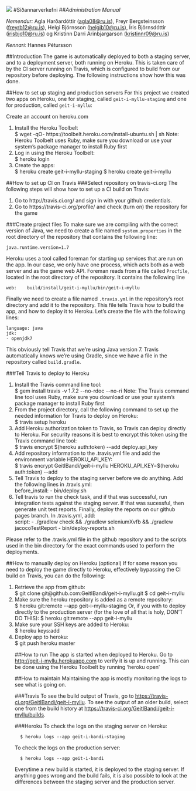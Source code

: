 ![](http://imgur.com/S0arjXA.png)
#Síðannarverkefni
##_Administration Manual_

_Nemendur:_
Agla Harðardóttir (agla08@ru.is),
Freyr Bergsteinsson (freyrb12@ru.is),
Helgi Björnsson (helgib10@ru.is),
Íris Björnsdóttir (irisbjo10@ru.is) og
Kristinn Darri Arinbjargarson (kristinnr09@ru.is)

_Kennari:_
Hannes Pétursson

##Introduction
The game is automatically deployed to both a staging server, and to a deployment server, both running on Heroku. This is taken care of by the CI server running on Travis, which is configured to build from our repository before deploying. The following instructions show how this was done.

##How to set up staging and production servers
For this project we created two apps on Heroku, one for staging, called `geit-i-myllu-staging` and one for production, called `geit-i-myllu`:

Create an account on heroku.com
<ol>
<li>Install the Heroku Toolbelt</li>
	$ wget -qO- https://toolbelt.heroku.com/install-ubuntu.sh | sh
	Note: Heroku Toolbelt uses Ruby, make sure you download or use your system’s package manager to install Ruby first
<li>Log in using the Heroku Toolbelt:</li>
	$ heroku login
<li>Create the apps:</li>
	$ heroku create geit-i-myllu-staging
	$ heroku create geit-i-myllu
</ol>

##How to set up CI on Travis
###Select repository on travis-ci.org
The following steps will show how to set up a CI build on Travis:

<ol>
<li>Go to http://travis.ci.org/ and sign in with your github credentials.</li>
<li>Go to https://travis-ci.org/profile/ and check (turn on) the repository for the game</li>
</ol>

###Create project files
To make sure we are compiling with the correct version of Java, we need to create a file named `system.properties` in the root directory of the repository that contains the following line:
```
java.runtime.version=1.7
```

Heroku uses a tool called foreman for starting up services that are run on the app. In our case, we only have one process, which acts both as a web server and as the game web API. Foreman reads from a file called `Procfile`, located in the root directory of the repository. It contains the following line
```
web:    build/install/geit-i-myllu/bin/geit-i-myllu
```

Finally we need to create a file named `.travis.yml` in the repository’s root directory and add it to the repository. This file tells Travis how to build the app, and how to deploy it to Heroku. Let’s create the file with the following lines:
```
language: java
jdk:
- openjdk7
```

This obviously tell Travis that we’re using Java version 7. Travis automatically knows we’re using Gradle, since we have a file in the repository called `build.gradle`.

###Tell Travis to deploy to Heroku

<ol>
<li>Install the Travis command line tool:</li>
	  $ gem install travis -v 1.7.2 --no-rdoc --no-ri
	Note: The Travis command line tool uses Ruby, make sure you download or use your system’s package manager to install Ruby first
<li>From the project directory, call the following command to set up the needed information for Travis to deploy on Heroku:</li>
	  $ travis setup heroku
<li>Add Heroku authorization token to Travis, so Travis can deploy directly to Heroku. For security reasons it is best to encrypt this token using the Travis command line tool:</li>
	  $ travis encrypt $(heroku auth:token) --add deploy.api_key
<li>Add repository information to the .travis.yml file and add the environment variable HEROKU_API_KEY:</li>
	  $ travis encrypt GeitIBandi/geit-i-myllu HEROKU_API_KEY=$(heroku auth:token) --add
<li>Tell Travis to deploy to the staging server before we do anything. Add the following lines in .travis.yml:</li>
	before_install:
	  - bin/deploy.sh
<li>Tell travis to run the check task, and if that was successful, run integration tests against the staging server. If that was sucessful, then generate unit test reports. Finally, deploy the reports on our github pages branch. In .travis.yml, add:</li>
	script:
	  - ./gradlew check && ./gradlew seleniumXvfb && ./gradlew jacocoTestReport
	  - bin/deploy-reports.sh
</ol>

Please refer to the .travis.yml file in the github repository and to the scripts used in the bin directory for the exact commands used to perform the deployments.

##How to manually deploy on Heroku (optional)
If for some reason you need to deploy the game directly to Heroku, effectively bypassing the CI build on Travis, you can do the following:
<ol>
<li>Retrieve the app from github:</li>
	  $ git clone git@github.com:GeitIBandi/geit-i-myllu.git
	  $ cd geit-i-myllu
<li>Make sure the heroku repository is added as a remote repository:</li>
	  $ heroku git:remote --app geit-i-myllu-staging
	Or, if you with to deploy directly to the production server (for the love of all that is holy, DON’T DO THIS):
	  $ heroku git:remote --app geit-i-myllu
<li>Make sure your SSH keys are added to Heroku:</li>
	  $ heroku keys:add
<li>Deploy app to heroku:</li>
	  $ git push heroku master

##How to run
The app is started when deployed to Heroku. Go to http://geit-i-myllu.herokuapp.com to verify it is up and running. This can be done using the Heroku Toolbelt by running ‘heroku open’

##How to maintain
Maintaining the app is mostly monitoring the logs to see what is going on.

###Travis
To see the build output of Travis, go to https://travis-ci.org/GeitIBandi/geit-i-myllu. To see the output of an older build, select one from the build history at https://travis-ci.org/GeitIBandi/geit-i-myllu/builds.

###Heroku
To check the logs on the staging server on Heroku:
```
  $ heroku logs --app geit-i-bandi-staging
```

To check the logs on the production server:
```
  $ heroku logs --app geit-i-bandi
```

Everytime a new build is started, it is deployed to the staging server. If anything goes wrong and the build fails, it is also possible to look at the differences between the staging server and the production server.

